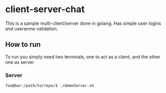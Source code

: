 # client-server-chat
This is a sample multi-client/server done in golang. Has simple user logins and useranme validation. 

## How to run 
To run you simply need two terminals, one to act as a client, and the other one as server

### Server
```console
foo@bar:/path/to/repo/$ ./demoServer.sh
```
